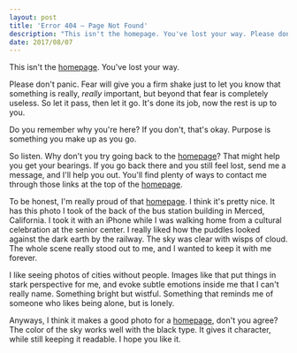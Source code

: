 ```yaml
---
layout: post
title: 'Error 404 – Page Not Found'
description: "This isn't the homepage. You've lost your way. Please don't panic."
date: 2017/08/07
---
```


This isn't the [homepage](/). You've lost your way.

Please don't panic. Fear will give you a firm shake just to let you know that something is really, *really* important, but beyond that fear is completely useless. So let it pass, then let it go. It's done its job, now the rest is up to you.

Do you remember why you're here? If you don't, that's okay. Purpose is something you make up as you go.

So listen. Why don't you try going back to the [homepage](/)? That might help you get your bearings. If you go back there and you still feel lost, send me a message, and I'll help you out. You'll find plenty of ways to contact me through those links at the top of the [homepage](/).

To be honest, I'm really proud of that [homepage](/). I think it's pretty nice. It has this photo I took of the back of the bus station building in Merced, California. I took it with an iPhone while I was walking home from a cultural celebration at the senior center. I really liked how the puddles looked against the dark earth by the railway. The sky was clear with wisps of cloud. The whole scene really stood out to me, and I wanted to keep it with me forever.

I like seeing photos of cities without people. Images like that put things in stark perspective for me, and evoke subtle emotions inside me that I can't really name. Something bright but wistful. Something that reminds me of someone who likes being alone, but is lonely.

Anyways, I think it makes a good photo for a [homepage](/), don't you agree? The color of the sky works well with the black type. It gives it character, while still keeping it readable. I hope you like it.
